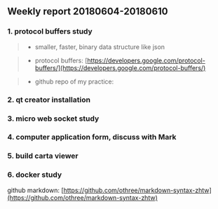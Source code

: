 ## Weekly report 20180604-20180610

### 1. protocol buffers study
>* smaller, faster, binary data structure like json

>* protocol buffers: [https://developers.google.com/protocol-buffers/](https://developers.google.com/protocol-buffers/)

>* github repo of my practice:  

### 2. qt creator installation
### 3. micro web socket study
### 4. computer application form, discuss with Mark
### 5. build carta viewer
### 6. docker study


github markdown: [https://github.com/othree/markdown-syntax-zhtw](https://github.com/othree/markdown-syntax-zhtw)
